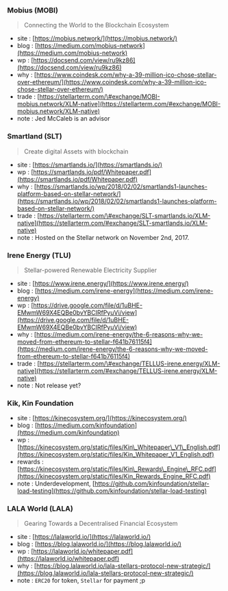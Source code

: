 ### Mobius \(MOBI\)

> Connecting the World to the Blockchain Ecosystem

* site :
  [https://mobius.network/](https://mobius.network/)
* blog :
  [https://medium.com/mobius-network](https://medium.com/mobius-network)
* wp :
  [https://docsend.com/view/ru9kz86](https://docsend.com/view/ru9kz86)
* why :
  [https://www.coindesk.com/why-a-39-million-ico-chose-stellar-over-ethereum/](https://www.coindesk.com/why-a-39-million-ico-chose-stellar-over-ethereum/)
* trade :
  [https://stellarterm.com/\#exchange/MOBI-mobius.network/XLM-native](https://stellarterm.com/#exchange/MOBI-mobius.network/XLM-native)
* note : Jed McCaleb is an advisor

### Smartland \(SLT\)

> Create digital Assets with blockchain

* site :
  [https://smartlands.io/](https://smartlands.io/)
* wp :
  [https://smartlands.io/pdf/Whitepaper.pdf](https://smartlands.io/pdf/Whitepaper.pdf)
* why :
  [https://smartlands.io/wp/2018/02/02/smartlands1-launches-platform-based-on-stellar-network/](https://smartlands.io/wp/2018/02/02/smartlands1-launches-platform-based-on-stellar-network/)
* trade :
  [https://stellarterm.com/\#exchange/SLT-smartlands.io/XLM-native](https://stellarterm.com/#exchange/SLT-smartlands.io/XLM-native)
* note : Hosted on the Stellar network on November 2nd, 2017.

### Irene Energy \(TLU\)

> Stellar-powered Renewable Electricity Supplier

* site :
  [https://www.irene.energy/](https://www.irene.energy/)
* blog :
  [https://medium.com/irene-energy](https://medium.com/irene-energy)
* wp :
  [https://drive.google.com/file/d/1uBHE-EMwmW69X4EQBe0bvYBCIRfPyuVi/view](https://drive.google.com/file/d/1uBHE-EMwmW69X4EQBe0bvYBCIRfPyuVi/view)
* why :
  [https://medium.com/irene-energy/the-6-reasons-why-we-moved-from-ethereum-to-stellar-f641b76115f4](https://medium.com/irene-energy/the-6-reasons-why-we-moved-from-ethereum-to-stellar-f641b76115f4)
* trade :
  [https://stellarterm.com/\#exchange/TELLUS-irene.energy/XLM-native](https://stellarterm.com/#exchange/TELLUS-irene.energy/XLM-native)
* note : Not release yet?

### Kik, Kin Foundation

* site :
  [https://kinecosystem.org/](https://kinecosystem.org/)
* blog :
  [https://medium.com/kinfoundation](https://medium.com/kinfoundation)
* wp :
  [https://kinecosystem.org/static/files/Kin\_Whitepaper\_V1\_English.pdf](https://kinecosystem.org/static/files/Kin_Whitepaper_V1_English.pdf)
* rewards :
  [https://kinecosystem.org/static/files/Kin\_Rewards\_Engine\_RFC.pdf](https://kinecosystem.org/static/files/Kin_Rewards_Engine_RFC.pdf)
* note : Underdevelopment,
  [https://github.com/kinfoundation/stellar-load-testing](https://github.com/kinfoundation/stellar-load-testing)

### LALA World \(LALA\)

> Gearing Towards a Decentralised Financial Ecosystem

* site :
  [https://lalaworld.io/](https://lalaworld.io/)
* blog :
  [https://blog.lalaworld.io/](https://blog.lalaworld.io/)
* wp :
  [https://lalaworld.io/whitepaper.pdf](https://lalaworld.io/whitepaper.pdf)
* why :
  [https://blog.lalaworld.io/lala-stellars-protocol-new-strategic/](https://blog.lalaworld.io/lala-stellars-protocol-new-strategic/)
* note :
  `ERC20`
  for token,
  `Stellar`
  for payment ;p



